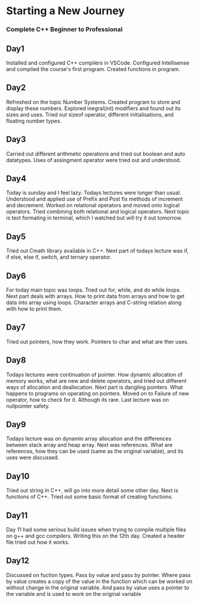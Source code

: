 # Starting a New Journey 
### Complete C++ Beginner to Professional

## Day1
Installed and configured C++ compilers in VSCode. Configured Intellisense and complied the course's first program. Created functions in program. 

## Day2
Refreshed on the topic Number Systems. Created program to store and display these numbers. 
Explored inegral(int) modifiers and found out its sizes and uses.
Tried out sizeof operator, different initialisations, and floating number types. 

## Day3
Carried out different arithmetic operations and tried out boolean and auto datatypes. Uses of assingment operator were tried out and understood.

## Day4
Today is sunday and I feel lazy. Todays lectures were longer than usual. Understood and applied use of Prefix and Post fix methods of increment and decrement. Worked on relational operators and moved onto logical operators. Tried combining both relational and logical operators. Next topic is text formating in terminal, which I watched but will try it out tomorrow.

## Day5
Tried out Cmath library available in C++. Next part of todays lecture was if, if else, else if, switch, and ternary operator. 

## Day6
For today main topic was loops. Tried out for, while, and do while loops. Next part deals with arrays. How to print data from arrays and how to get data into array using loops. Character arrays and C-string relation along with how to print them.

## Day7
Tried out pointers, how they work. Pointers to char and what are ther uses. 

## Day8
Todays lectures were continuation of pointer. How dynamic allocation of memory works, what are new and delete operators, and tried out different ways of allocation and deallocation. Next part is dangling pointers. What happens to programs on operating on pointers. Moved on to Failure of new operator, how to check for it. Although its rare. Last lecture was on nullpointer safety. 

## Day9
Todays lecture was on dynamin array allocation and the differences between stack array and heap array. Next was references. What are references, how they can be used (same as the original variable), and its uses were discussed.

## Day10
Tried out string in C++, will go into more detail some other day. Next is functions of C++. Tried out some basic format of creating functions. 

## Day11
Day 11 had some serious build issues when trying to compile multiple files on g++ and gcc compilers. Writing this on the 12th day. Created a header file tried out how it works. 

## Day12
Discussed on fuction types. Pass by value and pass by pointer. Where pass by value creates a copy of the value in the function which can be worked on without change in the original variable. And pass by value uses a pointer to the variable and is used to work on the original variable 